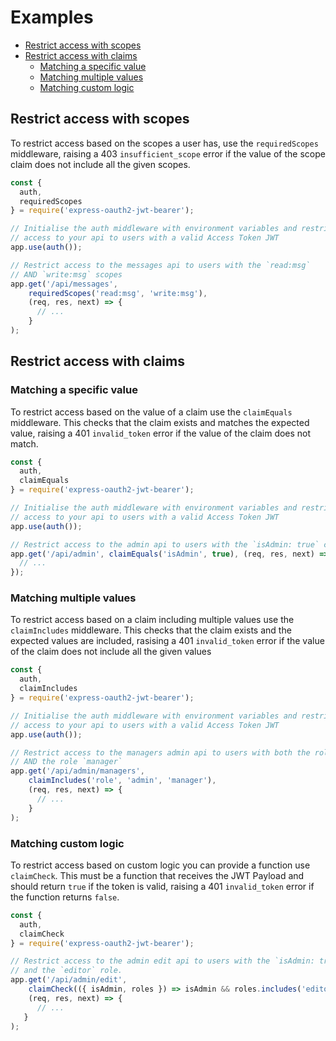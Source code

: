 # Examples

- [Restrict access with scopes](#restrict-access-with-scopes)
- [Restrict access with claims](#restrict-access-with-claims)
  - [Matching a specific value](#matching-a-specific-value)
  - [Matching multiple values](#matching-multiple-values)
  - [Matching custom logic](#matching-custom-logic)


## Restrict access with scopes

To restrict access based on the scopes a user has, use the `requiredScopes` middleware, raising a 403 `insufficient_scope` error if the value of the scope claim does not include all the given scopes.

```js
const {
  auth,
  requiredScopes
} = require('express-oauth2-jwt-bearer');

// Initialise the auth middleware with environment variables and restrict
// access to your api to users with a valid Access Token JWT
app.use(auth());

// Restrict access to the messages api to users with the `read:msg`
// AND `write:msg` scopes  
app.get('/api/messages',
    requiredScopes('read:msg', 'write:msg'),
    (req, res, next) => {
      // ...
    }
);
```

## Restrict access with claims

### Matching a specific value

To restrict access based on the value of a claim use the `claimEquals` middleware. This checks that the claim exists and matches the expected value, raising a 401 `invalid_token` error if the value of the claim does not match.

```js
const {
  auth,
  claimEquals
} = require('express-oauth2-jwt-bearer');

// Initialise the auth middleware with environment variables and restrict
// access to your api to users with a valid Access Token JWT
app.use(auth());

// Restrict access to the admin api to users with the `isAdmin: true` claim
app.get('/api/admin', claimEquals('isAdmin', true), (req, res, next) => {
  // ...
});
```

### Matching multiple values

To restrict access based on a claim including multiple values use the `claimIncludes` middleware. This checks that the claim exists and the expected values are included, rasising a 401 `invalid_token` error if the value of the claim does not include all the given values


```js
const {
  auth,
  claimIncludes
} = require('express-oauth2-jwt-bearer');

// Initialise the auth middleware with environment variables and restrict
// access to your api to users with a valid Access Token JWT
app.use(auth());

// Restrict access to the managers admin api to users with both the role `admin`
// AND the role `manager`
app.get('/api/admin/managers',
    claimIncludes('role', 'admin', 'manager'),
    (req, res, next) => {
      // ...
    }
);
```

### Matching custom logic

To restrict access based on custom logic you can provide a function use `claimCheck`. This must be a function that  receives the JWT Payload and should return `true` if the token is valid, raising a 401 `invalid_token` error if the function returns `false`.

```js
const {
  auth,
  claimCheck
} = require('express-oauth2-jwt-bearer');

// Restrict access to the admin edit api to users with the `isAdmin: true` claim
// and the `editor` role.
app.get('/api/admin/edit',
    claimCheck(({ isAdmin, roles }) => isAdmin && roles.includes('editor')),
    (req, res, next) => {
      // ...
   }
);
```